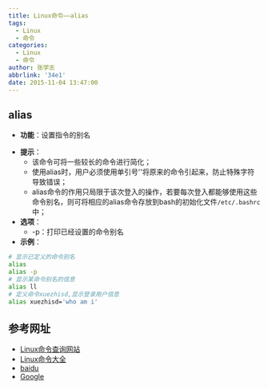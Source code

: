 ```yaml
---
title: Linux命令——alias
tags:
  - Linux
  - 命令
categories:
  - Linux
  - 命令
author: 张学志
abbrlink: '34e1'
date: 2015-11-04 13:47:00
---
```

> 





## alias
* **功能**：设置指令的别名
<!-- more -->
* **提示**：
	* 该命令可将一些较长的命令进行简化；
	* 使用alias时，用户必须使用单引号''将原来的命令引起来，防止特殊字符导致错误；
	* alias命令的作用只局限于该次登入的操作，若要每次登入都能够使用这些命令别名，则可将相应的alias命令存放到bash的初始化文件`/etc/.bashrc`中；
* **选项**： 
	* -p：打印已经设置的命令别名
* **示例**：
```bash
# 显示已定义的命令别名
alias
alias -p
# 显示某命令别名的信息
alias ll
# 定义命令xuezhisd,显示登录用户信息
alias xuezhisd='who am i'
```


## 参考网址
* [Linux命令查询网站](http://www.lx138.com/)
* [Linux命令大全](http://man.linuxde.net/)
* [baidu](http://baidu.com/)
* [Google](http://google.com.hk)

